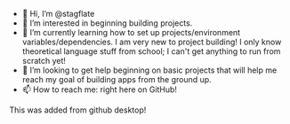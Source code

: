 - 👋 Hi, I’m @stagflate
- 👀 I’m interested in beginning building projects.
- 🌱 I’m currently learning how to set up projects/environment variables/dependencies. I am very new to project building! I only know theoretical language stuff from school; I can't get anything to run from scratch yet!
- 💞️ I’m looking to get help beginning on basic projects that will help me reach my goal of building apps from the ground up.
- 📫 How to reach me: right here on GitHub!

This was added from github desktop!

<!---
stagflate/stagflate is a ✨ special ✨ repository because its `README.md` (this file) appears on your GitHub profile.
You can click the Preview link to take a look at your changes.
--->
